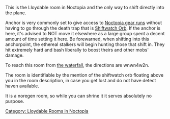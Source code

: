 This is the Lloydable room in Noctopia and the only way to shift
directly into the plane.

Anchor is very commonly set to give access to [Noctopia gear
runs](:Category:Gear_In_Noctopia "wikilink") without having to go
through the death trap that is [Shiftwatch
Orb](:Category:Shiftwatch_Orb "wikilink"). If the anchor is here, it's
advised to NOT move it elsewhere as a large group spent a decent amount
of time setting it here. Be forewarned, when shifting into this
anchorpoint, the ethereal stalkers will begin hunting those that shift
in. They hit extremely hard and bash liberally to boost theirs and other
mobs' damage.

To reach this room from [the
waterfall](:Category:Unravelling "wikilink"), the directions are
wnwn4w2n.

The room is identifiable by the mention of the shiftwatch orb floating
above you in the room description, in case you get lost and do not have
detect haven available.

It is a noregen room, so while you can shrine it it serves absolutely no
purpose.

[Category: Lloydable Rooms in
Noctopia](Category:_Lloydable_Rooms_in_Noctopia "wikilink")
